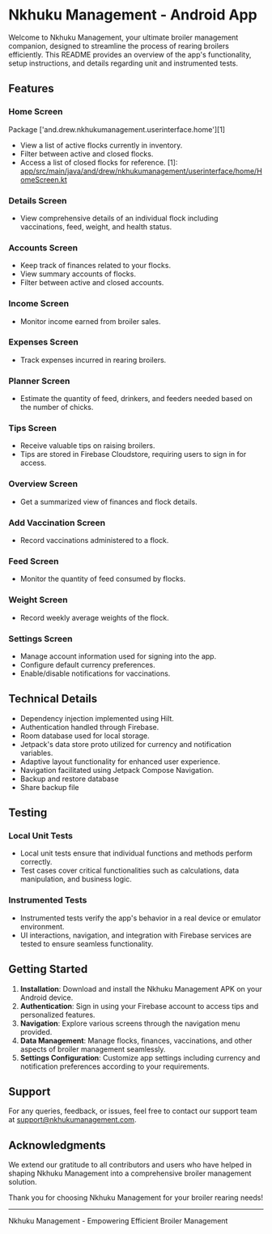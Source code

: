 # Nkhuku Management - Android App

Welcome to Nkhuku Management, your ultimate broiler management companion, designed to streamline the
process of rearing broilers efficiently. This README provides an overview of the app's
functionality, setup instructions, and details regarding unit and instrumented tests.

## Features

### Home Screen

Package ['and.drew.nkhukumanagement.userinterface.home'][1]

- View a list of active flocks currently in inventory.
- Filter between active and closed flocks.
- Access a list of closed flocks for reference.
  [1]: [app/src/main/java/and/drew/nkhukumanagement/userinterface/home/HomeScreen.kt](app/src/main/java/and/drew/nkhukumanagement/userinterface/home/HomeScreen.kt)

### Details Screen

- View comprehensive details of an individual flock including vaccinations, feed, weight, and health
  status.

### Accounts Screen

- Keep track of finances related to your flocks.
- View summary accounts of flocks.
- Filter between active and closed accounts.

### Income Screen

- Monitor income earned from broiler sales.

### Expenses Screen

- Track expenses incurred in rearing broilers.

### Planner Screen

- Estimate the quantity of feed, drinkers, and feeders needed based on the number of chicks.

### Tips Screen

- Receive valuable tips on raising broilers.
- Tips are stored in Firebase Cloudstore, requiring users to sign in for access.

### Overview Screen

- Get a summarized view of finances and flock details.

### Add Vaccination Screen

- Record vaccinations administered to a flock.

### Feed Screen

- Monitor the quantity of feed consumed by flocks.

### Weight Screen

- Record weekly average weights of the flock.

### Settings Screen

- Manage account information used for signing into the app.
- Configure default currency preferences.
- Enable/disable notifications for vaccinations.

## Technical Details

- Dependency injection implemented using Hilt.
- Authentication handled through Firebase.
- Room database used for local storage.
- Jetpack's data store proto utilized for currency and notification variables.
- Adaptive layout functionality for enhanced user experience.
- Navigation facilitated using Jetpack Compose Navigation.
- Backup and restore database
- Share backup file

## Testing

### Local Unit Tests

- Local unit tests ensure that individual functions and methods perform correctly.
- Test cases cover critical functionalities such as calculations, data manipulation, and business
  logic.

### Instrumented Tests

- Instrumented tests verify the app's behavior in a real device or emulator environment.
- UI interactions, navigation, and integration with Firebase services are tested to ensure seamless
  functionality.

## Getting Started

1. **Installation**: Download and install the Nkhuku Management APK on your Android device.
2. **Authentication**: Sign in using your Firebase account to access tips and personalized features.
3. **Navigation**: Explore various screens through the navigation menu provided.
4. **Data Management**: Manage flocks, finances, vaccinations, and other aspects of broiler
   management seamlessly.
5. **Settings Configuration**: Customize app settings including currency and notification
   preferences according to your requirements.

## Support

For any queries, feedback, or issues, feel free to contact our support team
at [support@nkhukumanagement.com](mailto:support@nkhukumanagement.com).

## Acknowledgments

We extend our gratitude to all contributors and users who have helped in shaping Nkhuku Management
into a comprehensive broiler management solution.

Thank you for choosing Nkhuku Management for your broiler rearing needs!

---
Nkhuku Management - Empowering Efficient Broiler Management